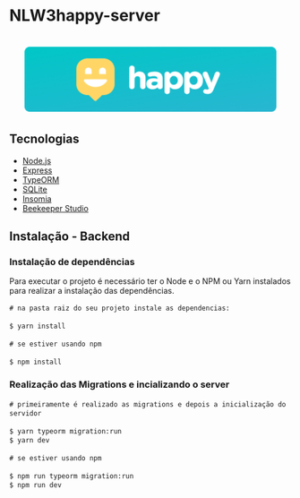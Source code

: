 # NLW3happy-server
<h1 align="center">
<img alt="happy" src="https://github.com/AndreVTavares/NLW3-happy/blob/main/happy.png?raw=true" width="450px">
</h1>


## Tecnologias

- [Node.js](https://nodejs.org/en/)
- [Express](https://expressjs.com/pt-br/)
- [TypeORM](https://typeorm.io/#/)
- [SQLite](https://www.sqlite.org/index.html)
- [Insomia](https://insomnia.rest/)
- [Beekeeper Studio](https://www.beekeeperstudio.io/) 

## Instalação - Backend

### Instalação de dependências

Para executar o projeto é necessário ter o Node e o NPM ou Yarn instalados para realizar a instalação das dependências.

```
# na pasta raiz do seu projeto instale as dependencias:

$ yarn install

# se estiver usando npm

$ npm install

```

### Realização das Migrations e incializando o server

```
# primeiramente é realizado as migrations e depois a inicialização do servidor

$ yarn typeorm migration:run
$ yarn dev

# se estiver usando npm

$ npm run typeorm migration:run
$ npm run dev

```
